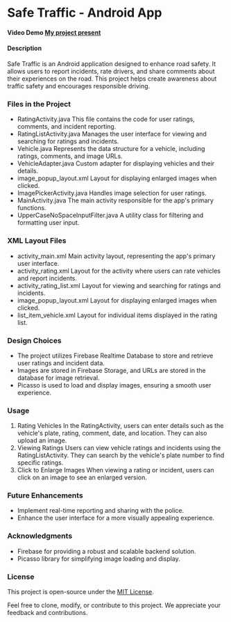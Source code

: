 # Safe Traffic - Android App

#### Video Demo [My project present](httpsyoutu.bew_kSpgqxxbs)

#### Description
Safe Traffic is an Android application designed to enhance road safety. It allows users to report incidents, rate drivers, and share comments about their experiences on the road. This project helps create awareness about traffic safety and encourages responsible driving.

### Files in the Project
- RatingActivity.java This file contains the code for user ratings, comments, and incident reporting.
- RatingListActivity.java Manages the user interface for viewing and searching for ratings and incidents.
- Vehicle.java Represents the data structure for a vehicle, including ratings, comments, and image URLs.
- VehicleAdapter.java Custom adapter for displaying vehicles and their details.
- image_popup_layout.xml Layout for displaying enlarged images when clicked.
- ImagePickerActivity.java Handles image selection for user ratings.
- MainActivity.java The main activity responsible for the app's primary functions.
- UpperCaseNoSpaceInputFilter.java A utility class for filtering and formatting user input.

### XML Layout Files
- activity_main.xml Main activity layout, representing the app's primary user interface.
- activity_rating.xml Layout for the activity where users can rate vehicles and report incidents.
- activity_rating_list.xml Layout for viewing and searching for ratings and incidents.
- image_popup_layout.xml Layout for displaying enlarged images when clicked.
- list_item_vehicle.xml Layout for individual items displayed in the rating list.



### Design Choices
- The project utilizes Firebase Realtime Database to store and retrieve user ratings and incident data.
- Images are stored in Firebase Storage, and URLs are stored in the database for image retrieval.
- Picasso is used to load and display images, ensuring a smooth user experience.

### Usage
1. Rating Vehicles In the RatingActivity, users can enter details such as the vehicle's plate, rating, comment, date, and location. They can also upload an image.
2. Viewing Ratings Users can view vehicle ratings and incidents using the RatingListActivity. They can search by the vehicle's plate number to find specific ratings.
3. Click to Enlarge Images When viewing a rating or incident, users can click on an image to see an enlarged version.

### Future Enhancements
- Implement real-time reporting and sharing with the police.
- Enhance the user interface for a more visually appealing experience.

### Acknowledgments
- Firebase for providing a robust and scalable backend solution.
- Picasso library for simplifying image loading and display.

### License
This project is open-source under the [MIT License](httpsopensource.orglicensesMIT).

Feel free to clone, modify, or contribute to this project. We appreciate your feedback and contributions.

